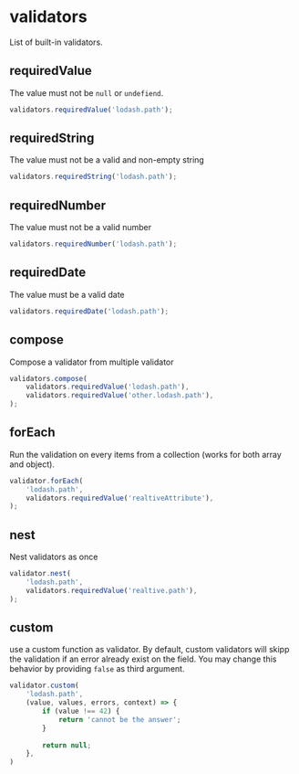# validators

List of built-in validators.

## requiredValue

The value must not be `null` or `undefiend`.

```js
validators.requiredValue('lodash.path');
```

## requiredString

The value must not be a valid and non-empty string

```js
validators.requiredString('lodash.path');
```

## requiredNumber

The value must not be a valid number

```js
validators.requiredNumber('lodash.path');
```

## requiredDate

The value must be a valid date

```js
validators.requiredDate('lodash.path');
```

## compose

Compose a validator from multiple validator

```js
validators.compose(
    validators.requiredValue('lodash.path'), 
    validators.requiredValue('other.lodash.path'),
);
```

## forEach

Run the validation on every items from a collection (works for both array and object).

```js
validator.forEach(
    'lodash.path',
    validators.requiredValue('realtiveAttribute'),
);
```

## nest

Nest validators as once

```js
validator.nest(
    'lodash.path',
    validators.requiredValue('realtive.path'),
);
```

## custom

use a custom function as validator.
By default, custom validators will skipp the validation if an error already exist on the field.
You may change this behavior by providing `false` as third argument.

```js
validator.custom(
    'lodash.path',
    (value, values, errors, context) => {
        if (value !== 42) {
            return 'cannot be the answer';
        }
        
        return null;
    },
)
```
